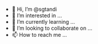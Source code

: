 - 👋 Hi, I’m @sgtandi
- 👀 I’m interested in ...
- 🌱 I’m currently learning ...
- 💞️ I’m looking to collaborate on ...
- 📫 How to reach me ...

<!---
sgtandi/sgtandi is a ✨ special ✨ repository because its `README.md` (this file) appears on your GitHub profile.
You can click the Preview link to take a look at your changes.
--->
